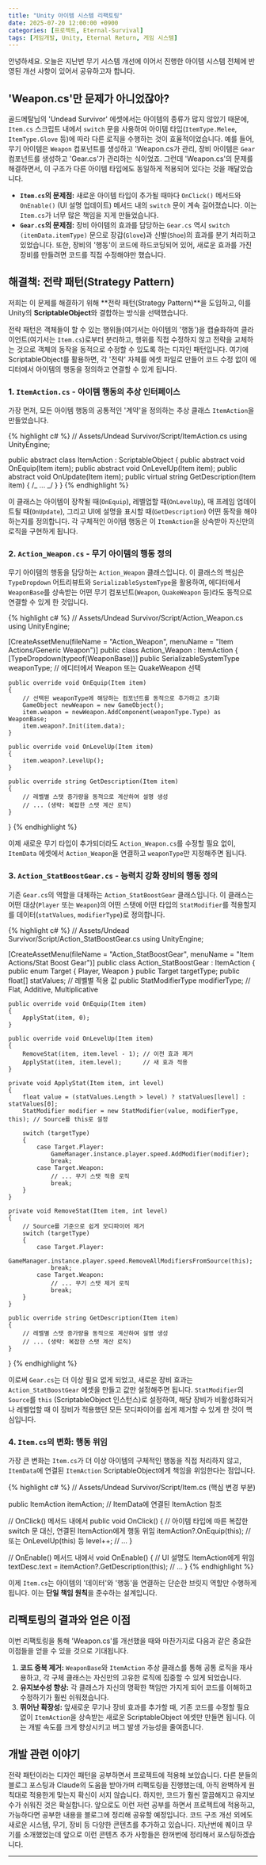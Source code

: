 ```yaml
---
title: "Unity 아이템 시스템 리팩토링"
date: 2025-07-20 12:00:00 +0900
categories: [프로젝트, Eternal-Survival]
tags: [게임개발, Unity, Eternal Return, 게임 시스템]
---
```


안녕하세요. 오늘은 지난번 무기 시스템 개선에 이어서 진행한 아이템 시스템 전체에 반영된 개선 사항이 있어서 공유하고자 합니다.

## 'Weapon.cs'만 문제가 아니었잖아?

골드메탈님의 'Undead Survivor' 에셋에서는 아이템의 종류가 많지 않았기 때문에, `Item.cs` 스크립트 내에서 `switch` 문을 사용하여 아이템 타입(`ItemType.Melee`, `ItemType.Glove` 등)에 따라 다른 로직을 수행하는 것이 효율적이었습니다. 예를 들어, 무기 아이템은 `Weapon` 컴포넌트를 생성하고 'Weapon.cs가 관리, 장비 아이템은 `Gear` 컴포넌트를 생성하고 'Gear.cs'가 관리하는 식이었죠. 그런데 'Weapon.cs'의 문제를 해결하면서, 이 구조가 다른 아이템 타입에도 동일하게 적용되어 있다는 것을 깨달았습니다.

- **`Item.cs`의 문제점:** 새로운 아이템 타입이 추가될 때마다 `OnClick()` 메서드와 `OnEnable()` (UI 설명 업데이트) 메서드 내의 `switch` 문이 계속 길어졌습니다. 이는 `Item.cs`가 너무 많은 책임을 지게 만들었습니다.
- **`Gear.cs`의 문제점:** 장비 아이템의 효과를 담당하는 `Gear.cs` 역시 `switch (itemData.itemType)` 문으로 장갑(`Glove`)과 신발(`Shoe`)의 효과를 분기 처리하고 있었습니다. 또한, 장비의 '행동'이 코드에 하드코딩되어 있어, 새로운 효과를 가진 장비를 만들려면 코드를 직접 수정해야만 했습니다.

## 해결책: 전략 패턴(Strategy Pattern)

저희는 이 문제를 해결하기 위해 **전략 패턴(Strategy Pattern)**을 도입하고, 이를 Unity의 **ScriptableObject**와 결합하는 방식을 선택했습니다.

전략 패턴은 객체들이 할 수 있는 행위들(여기서는 아이템의 '행동')을 캡슐화하여 클라이언트(여기서는 `Item.cs`)로부터 분리하고, 행위를 직접 수정하지 않고 전략을 교체하는 것으로 객체의 동작을 동적으로 수정할 수 있도록 하는 디자인 패턴입니다. 여기에 ScriptableObject를 활용하면, 각 '전략' 자체를 에셋 파일로 만들어 코드 수정 없이 에디터에서 아이템의 행동을 정의하고 연결할 수 있게 됩니다.

### 1. `ItemAction.cs` - 아이템 행동의 추상 인터페이스

가장 먼저, 모든 아이템 행동의 공통적인 '계약'을 정의하는 추상 클래스 `ItemAction`을 만들었습니다.

{% highlight c# %}
// Assets/Undead Survivor/Script/ItemAction.cs
using UnityEngine;

public abstract class ItemAction : ScriptableObject
{
public abstract void OnEquip(Item item);
public abstract void OnLevelUp(Item item);
public abstract void OnUpdate(Item item);
public virtual string GetDescription(Item item) { /_ ... _/ }
}
{% endhighlight %}

이 클래스는 아이템이 장착될 때(`OnEquip`), 레벨업할 때(`OnLevelUp`), 매 프레임 업데이트될 때(`OnUpdate`), 그리고 UI에 설명을 표시할 때(`GetDescription`) 어떤 동작을 해야 하는지를 정의합니다. 각 구체적인 아이템 행동은 이 `ItemAction`을 상속받아 자신만의 로직을 구현하게 됩니다.

### 2. `Action_Weapon.cs` - 무기 아이템의 행동 정의

무기 아이템의 행동을 담당하는 `Action_Weapon` 클래스입니다. 이 클래스의 핵심은 `TypeDropdown` 어트리뷰트와 `SerializableSystemType`을 활용하여, 에디터에서 `WeaponBase`를 상속받는 어떤 무기 컴포넌트(`Weapon`, `QuakeWeapon` 등)라도 동적으로 연결할 수 있게 한 것입니다.

{% highlight c# %}
// Assets/Undead Survivor/Script/Action_Weapon.cs
using UnityEngine;

[CreateAssetMenu(fileName = "Action_Weapon", menuName = "Item Actions/Generic Weapon")]
public class Action_Weapon : ItemAction
{
[TypeDropdown(typeof(WeaponBase))]
public SerializableSystemType weaponType; // 에디터에서 Weapon 또는 QuakeWeapon 선택

    public override void OnEquip(Item item)
    {
        // 선택된 weaponType에 해당하는 컴포넌트를 동적으로 추가하고 초기화
        GameObject newWeapon = new GameObject();
        item.weapon = newWeapon.AddComponent(weaponType.Type) as WeaponBase;
        item.weapon?.Init(item.data);
    }

    public override void OnLevelUp(Item item)
    {
        item.weapon?.LevelUp();
    }

    public override string GetDescription(Item item)
    {
        // 레벨별 스탯 증가량을 동적으로 계산하여 설명 생성
        // ... (생략: 복잡한 스탯 계산 로직)
    }

}
{% endhighlight %}

이제 새로운 무기 타입이 추가되더라도 `Action_Weapon.cs`를 수정할 필요 없이, `ItemData` 에셋에서 `Action_Weapon`을 연결하고 `weaponType`만 지정해주면 됩니다.

### 3. `Action_StatBoostGear.cs` - 능력치 강화 장비의 행동 정의

기존 `Gear.cs`의 역할을 대체하는 `Action_StatBoostGear` 클래스입니다. 이 클래스는 어떤 대상(`Player` 또는 `Weapon`)의 어떤 스탯에 어떤 타입의 `StatModifier`를 적용할지를 데이터(`statValues`, `modifierType`)로 정의합니다.

{% highlight c# %}
// Assets/Undead Survivor/Script/Action_StatBoostGear.cs
using UnityEngine;

[CreateAssetMenu(fileName = "Action_StatBoostGear", menuName = "Item Actions/Stat Boost Gear")]
public class Action_StatBoostGear : ItemAction
{
public enum Target { Player, Weapon }
public Target targetType;
public float[] statValues; // 레벨별 적용 값
public StatModifierType modifierType; // Flat, Additive, Multiplicative

    public override void OnEquip(Item item)
    {
        ApplyStat(item, 0);
    }

    public override void OnLevelUp(Item item)
    {
        RemoveStat(item, item.level - 1); // 이전 효과 제거
        ApplyStat(item, item.level);      // 새 효과 적용
    }

    private void ApplyStat(Item item, int level)
    {
        float value = (statValues.Length > level) ? statValues[level] : statValues[0];
        StatModifier modifier = new StatModifier(value, modifierType, this); // Source를 this로 설정

        switch (targetType)
        {
            case Target.Player:
                GameManager.instance.player.speed.AddModifier(modifier);
                break;
            case Target.Weapon:
                // ... 무기 스탯 적용 로직
                break;
        }
    }

    private void RemoveStat(Item item, int level)
    {
        // Source를 기준으로 쉽게 모디파이어 제거
        switch (targetType)
        {
            case Target.Player:
                GameManager.instance.player.speed.RemoveAllModifiersFromSource(this);
                break;
            case Target.Weapon:
                // ... 무기 스탯 제거 로직
                break;
        }
    }

    public override string GetDescription(Item item)
    {
        // 레벨별 스탯 증가량을 동적으로 계산하여 설명 생성
        // ... (생략: 복잡한 스탯 계산 로직)
    }

}
{% endhighlight %}

이로써 `Gear.cs`는 더 이상 필요 없게 되었고, 새로운 장비 효과는 `Action_StatBoostGear` 에셋을 만들고 값만 설정해주면 됩니다. `StatModifier`의 `Source`를 `this` (ScriptableObject 인스턴스)로 설정하여, 해당 장비가 비활성화되거나 레벨업할 때 이 장비가 적용했던 모든 모디파이어를 쉽게 제거할 수 있게 한 것이 핵심입니다.

### 4. `Item.cs`의 변화: 행동 위임

가장 큰 변화는 `Item.cs`가 더 이상 아이템의 구체적인 행동을 직접 처리하지 않고, `ItemData`에 연결된 `ItemAction` ScriptableObject에게 책임을 위임한다는 점입니다.

{% highlight c# %}
// Assets/Undead Survivor/Script/Item.cs (핵심 변경 부분)

public ItemAction itemAction; // ItemData에 연결된 ItemAction 참조

// OnClick() 메서드 내에서
public void OnClick()
{
// 아이템 타입에 따른 복잡한 switch 문 대신, 연결된 ItemAction에게 행동 위임
itemAction?.OnEquip(this); // 또는 OnLevelUp(this) 등
level++;
// ...
}

// OnEnable() 메서드 내에서
void OnEnable()
{
// UI 설명도 ItemAction에게 위임
textDesc.text = itemAction?.GetDescription(this);
// ...
}
{% endhighlight %}

이제 `Item.cs`는 아이템의 '데이터'와 '행동'을 연결하는 단순한 브릿지 역할만 수행하게 됩니다. 이는 **단일 책임 원칙**을 준수하는 설계입니다.

## 리팩토링의 결과와 얻은 이점

이번 리팩토링을 통해 'Weapon.cs'를 개선했을 때와 마찬가지로 다음과 같은 중요한 이점들을 얻을 수 있을 것으로 기대됩니다.

1.  **코드 중복 제거:** `WeaponBase`와 `ItemAction` 추상 클래스를 통해 공통 로직을 재사용하고, 각 구체 클래스는 자신만의 고유한 로직에 집중할 수 있게 되었습니다.
2.  **유지보수성 향상:** 각 클래스가 자신의 명확한 책임만 가지게 되어 코드를 이해하고 수정하기가 훨씬 쉬워졌습니다.
3.  **뛰어난 확장성:** 앞새로운 무기나 장비 효과를 추가할 때, 기존 코드를 수정할 필요 없이 `ItemAction`을 상속받는 새로운 ScriptableObject 에셋만 만들면 됩니다. 이는 개발 속도를 크게 향상시키고 버그 발생 가능성을 줄여줍니다.

## 개발 관련 이야기

전략 패턴이라는 디자인 패턴을 공부하면서 프로젝트에 적용해 보았습니다. 다른 분들의 블로그 포스팅과 Claude의 도움을 받아가며 리팩토링을 진행했는데, 아직 완벽하게 원칙대로 적용한게 맞는지 확신이 서지 않습니다. 하지만, 코드가 훨씬 깔끔해지고 유지보수가 쉬워진 것은 확실합니다. 앞으로도 이런 저런 공부를 하면서 프로젝트에 적용하고, 가능하다면 공부한 내용을 블로그에 정리해 공유할 예정입니다.
코드 구조 개선 외에도 새로운 시스템, 무기, 장비 등 다양한 콘텐츠를 추가하고 있습니다. 지난번에 퀘이크 무기를 소개했었는데 앞으로 이런 콘텐츠 추가 사항들은 한꺼번에 정리해서 포스팅하겠습니다.

---
